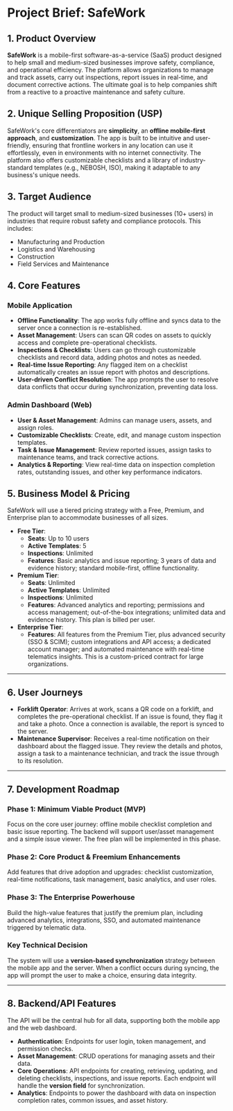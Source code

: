 
# **Project Brief: SafeWork**

## **1\. Product Overview**

**SafeWork** is a mobile-first software-as-a-service (SaaS) product designed to help small and medium-sized businesses improve safety, compliance, and operational efficiency. The platform allows organizations to manage and track assets, carry out inspections, report issues in real-time, and document corrective actions. The ultimate goal is to help companies shift from a reactive to a proactive maintenance and safety culture.

## **2\. Unique Selling Proposition (USP)**

SafeWork's core differentiators are **simplicity**, an **offline mobile-first approach**, and **customization**. The app is built to be intuitive and user-friendly, ensuring that frontline workers in any location can use it effortlessly, even in environments with no internet connectivity. The platform also offers customizable checklists and a library of industry-standard templates (e.g., NEBOSH, ISO), making it adaptable to any business's unique needs.

## **3\. Target Audience**

The product will target small to medium-sized businesses (10+ users) in industries that require robust safety and compliance protocols. This includes:

* Manufacturing and Production  
* Logistics and Warehousing  
* Construction  
* Field Services and Maintenance

## **4\. Core Features**

### **Mobile Application**

* **Offline Functionality**: The app works fully offline and syncs data to the server once a connection is re-established.  
* **Asset Management**: Users can scan QR codes on assets to quickly access and complete pre-operational checklists.  
* **Inspections & Checklists**: Users can go through customizable checklists and record data, adding photos and notes as needed.  
* **Real-time Issue Reporting**: Any flagged item on a checklist automatically creates an issue report with photos and descriptions.  
* **User-driven Conflict Resolution**: The app prompts the user to resolve data conflicts that occur during synchronization, preventing data loss.

### **Admin Dashboard (Web)**

* **User & Asset Management**: Admins can manage users, assets, and assign roles.  
* **Customizable Checklists**: Create, edit, and manage custom inspection templates.  
* **Task & Issue Management**: Review reported issues, assign tasks to maintenance teams, and track corrective actions.  
* **Analytics & Reporting**: View real-time data on inspection completion rates, outstanding issues, and other key performance indicators.

## **5\. Business Model & Pricing**

SafeWork will use a tiered pricing strategy with a Free, Premium, and Enterprise plan to accommodate businesses of all sizes.

* **Free Tier**:  
  * **Seats**: Up to 10 users  
  * **Active Templates**: 5  
  * **Inspections**: Unlimited  
  * **Features**: Basic analytics and issue reporting; 3 years of data and evidence history; standard mobile-first, offline functionality.  
* **Premium Tier**:  
  * **Seats**: Unlimited  
  * **Active Templates**: Unlimited  
  * **Inspections**: Unlimited  
  * **Features**: Advanced analytics and reporting; permissions and access management; out-of-the-box integrations; unlimited data and evidence history. This plan is billed per user.  
* **Enterprise Tier**:  
  * **Features**: All features from the Premium Tier, plus advanced security (SSO & SCIM); custom integrations and API access; a dedicated account manager; and automated maintenance with real-time telematics insights. This is a custom-priced contract for large organizations.

---

## **6\. User Journeys**

* **Forklift Operator**: Arrives at work, scans a QR code on a forklift, and completes the pre-operational checklist. If an issue is found, they flag it and take a photo. Once a connection is available, the report is synced to the server.  
* **Maintenance Supervisor**: Receives a real-time notification on their dashboard about the flagged issue. They review the details and photos, assign a task to a maintenance technician, and track the issue through to its resolution.

---

## **7\. Development Roadmap**

### **Phase 1: Minimum Viable Product (MVP)**

Focus on the core user journey: offline mobile checklist completion and basic issue reporting. The backend will support user/asset management and a simple issue viewer. The free plan will be implemented in this phase.

### **Phase 2: Core Product & Freemium Enhancements**

Add features that drive adoption and upgrades: checklist customization, real-time notifications, task management, basic analytics, and user roles.

### **Phase 3: The Enterprise Powerhouse**

Build the high-value features that justify the premium plan, including advanced analytics, integrations, SSO, and automated maintenance triggered by telematic data.

### **Key Technical Decision**

The system will use a **version-based synchronization** strategy between the mobile app and the server. When a conflict occurs during syncing, the app will prompt the user to make a choice, ensuring data integrity.

---

## **8\. Backend/API Features**

The API will be the central hub for all data, supporting both the mobile app and the web dashboard.

* **Authentication**: Endpoints for user login, token management, and permission checks.  
* **Asset Management**: CRUD operations for managing assets and their data.  
* **Core Operations**: API endpoints for creating, retrieving, updating, and deleting checklists, inspections, and issue reports. Each endpoint will handle the **version field** for synchronization.  
* **Analytics**: Endpoints to power the dashboard with data on inspection completion rates, common issues, and asset history.

